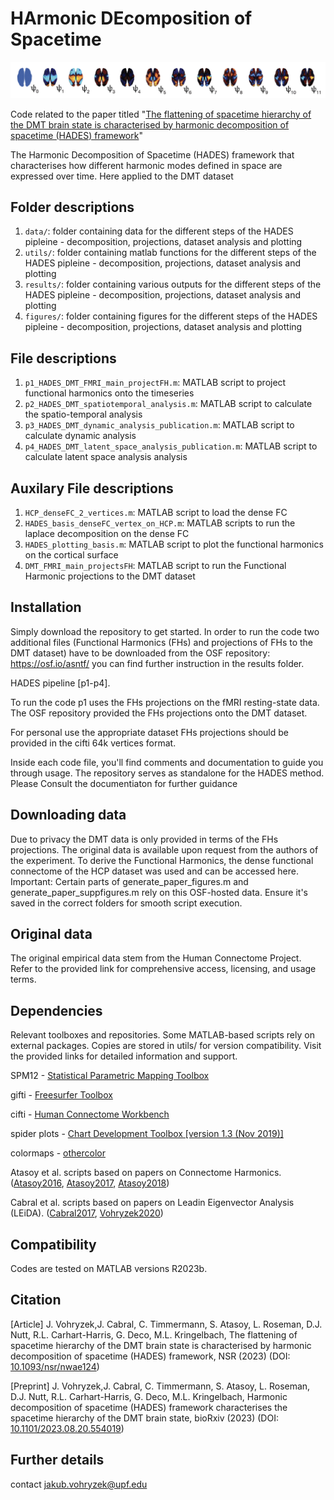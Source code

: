 # HArmonic DEcomposition of Spacetime

![cover](HADES_front_github.png)

Code related to the paper titled "[The flattening of spacetime hierarchy of the DMT brain state is characterised by harmonic decomposition of spacetime (HADES) framework](https://academic.oup.com/nsr/advance-article/doi/10.1093/nsr/nwae124/7640873)"

The Harmonic Decomposition of Spacetime (HADES) framework that characterises how different harmonic modes defined in space are expressed over time. Here applied to the DMT dataset

## Folder descriptions

1. `data/`: folder containing data for the different steps of the HADES pipleine - decomposition, projections, dataset analysis and plotting
2. `utils/`: folder containing matlab functions for the different steps of the HADES pipleine - decomposition, projections, dataset analysis and plotting
3. `results/`: folder containing various outputs for the different steps of the HADES pipleine - decomposition, projections, dataset analysis and plotting
4. `figures/`: folder containing figures for the different steps of the HADES pipleine - decomposition, projections, dataset analysis and plotting

## File descriptions


1. `p1_HADES_DMT_FMRI_main_projectFH.m`: MATLAB script to project functional harmonics onto the timeseries
2. `p2_HADES_DMT_spatiotemporal_analysis.m`: MATLAB script to calculate the spatio-temporal analysis
3. `p3_HADES_DMT_dynamic_analysis_publication.m`: MATLAB script to calculate dynamic analysis
4. `p4_HADES_DMT_latent_space_analysis_publication.m`: MATLAB script to calculate latent space analysis analysis

## Auxilary File descriptions
1. `HCP_denseFC_2_vertices.m`: MATLAB script to load the dense FC
2. `HADES_basis_denseFC_vertex_on_HCP.m`: MATLAB scripts to run the laplace decomposition on the dense FC
3. `HADES_plotting_basis.m`: MATLAB script to plot the functional harmonics on the cortical surface
4. `DMT_FMRI_main_projectsFH`: MATLAB script to run the Functional Harmonic projections to the DMT dataset

## Installation
Simply download the repository to get started.
In order to run the code two additional files (Functional Harmonics (FHs) and projections of FHs to the DMT dataset) have to be downloaded from the OSF repository: https://osf.io/asntf/ you can find further instruction in the results folder.

HADES pipeline [p1-p4].

To run the code p1 uses the FHs projections on the fMRI resting-state data. The OSF repository provided the FHs projections onto the DMT dataset.

For personal use the appropriate dataset FHs projections should be provided in the cifti 64k vertices format.

Inside each code file, you'll find comments and documentation to guide you through usage.
The repository serves as standalone for the HADES method. Please Consult the documentiaton for further guidance

## Downloading data
Due to privacy the DMT data is only provided in terms of the FHs projections. The original data is available upon request from the authors of the experiment.
To derive the Functional Harmonics, the dense functional connectome of the HCP dataset was used and can be accessed here.
Important: Certain parts of generate_paper_figures.m and generate_paper_suppfigures.m rely on this OSF-hosted data. Ensure it's saved in the correct folders for smooth script execution.

## Original data
The original empirical data stem from the Human Connectome Project. Refer to the provided link for comprehensive access, licensing, and usage terms.
## Dependencies
Relevant toolboxes and repositories. Some MATLAB-based scripts rely on external packages. Copies are stored in utils/ for version compatibility. Visit the provided links for detailed information and support.

SPM12        - [Statistical Parametric Mapping Toolbox](https://www.fil.ion.ucl.ac.uk/spm/software/spm12/)

gifti        - [Freesurfer Toolbox](https://surfer.nmr.mgh.harvard.edu/fswiki/GIfTI)

cifti        - [Human Connectome Workbench](https://www.humanconnectome.org/software/workbench-command/-cifti-help)

spider plots - [Chart Development Toolbox [version 1.3 (Nov 2019)]](https://uk.mathworks.com/matlabcentral/fileexchange/65857-chart-development-toolbox#version_history_tab)

colormaps    - [othercolor](https://uk.mathworks.com/matlabcentral/fileexchange/30564-othercolor)


Atasoy et al. scripts based on papers on Connectome Harmonics. ([Atasoy2016](https://www.nature.com/articles/ncomms10340), [Atasoy2017](https://doi.org/10.1038/s41598-017-17546-0), [Atasoy2018](https://doi.org/10.1016/bs.pbr.2018.08.009))

Cabral et al. scripts based on papers on Leadin Eigenvector Analysis (LEiDA). ([Cabral2017](https://www.nature.com/articles/s41598-017-05425-7), [Vohryzek2020](https://www.frontiersin.org/articles/10.3389/fnsys.2020.00020/full))

## Compatibility
Codes are tested on MATLAB versions R2023b.

## Citation
[Article] J. Vohryzek,J. Cabral, C. Timmermann, S. Atasoy, L. Roseman, D.J. Nutt, R.L. Carhart-Harris, G. Deco, M.L. Kringelbach, The flattening of spacetime hierarchy of the DMT brain state is characterised by harmonic decomposition of spacetime (HADES) framework, NSR (2023) (DOI: [10.1093/nsr/nwae124](https://academic.oup.com/nsr/advance-article/doi/10.1093/nsr/nwae124/7640873))

[Preprint] J. Vohryzek,J. Cabral, C. Timmermann, S. Atasoy, L. Roseman, D.J. Nutt, R.L. Carhart-Harris, G. Deco, M.L. Kringelbach, Harmonic decomposition of spacetime (HADES) framework characterises the spacetime hierarchy of the DMT brain state, bioRxiv (2023) (DOI: [10.1101/2023.08.20.554019](https://www.biorxiv.org/content/10.1101/2023.08.20.554019v1.abstract))

## Further details
contact jakub.vohryzek@upf.edu
